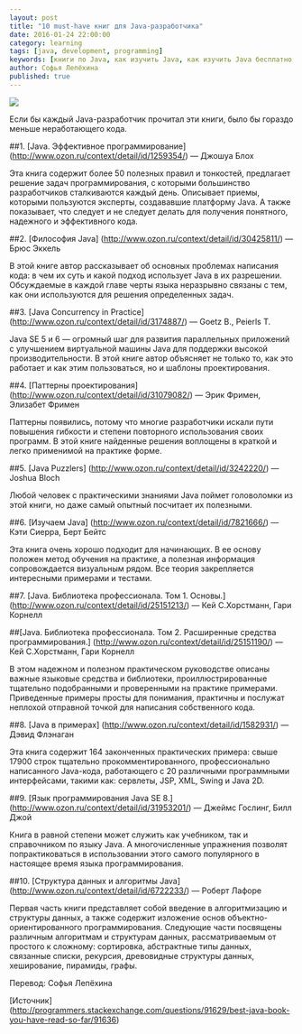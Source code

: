 ```yaml
---
layout: post
title: "10 must-have книг для Java-разработчика"
date: 2016-01-24 22:00:00
category: learning
tags: [java, development, programming]
keywords: [книги по Java, как изучить Java, как изучить Java бесплатно без смс, как изучить Java в домашних условиях, как изучить Java быстро, как изучить Java самому, как изучить Java самостоятельно, как научиться программировать на Java, как научиться кодить на Java]
author: Софья Лепёхина
published: true
---
```


<img src="http://simmeringmind.com/wp-content/uploads/2014/06/book_books_bookshelf.jpg" /><br />

Если бы каждый Java-разработчик прочитал эти книги, было бы гораздо меньше неработающего кода.

<!-- more -->

##1. [Java. Эффективное программирование] (http://www.ozon.ru/context/detail/id/1259354/) &mdash; Джошуа Блох

Эта книга содержит более 50 полезных правил и тонкостей, предлагает решение задач программирования, с которыми большинство разработчиков сталкиваются каждый день. Описывает приемы, которыми пользуются эксперты, создававшие платформу Java. А также показывает, что следует и не следует делать для получения понятного, надежного и эффективного кода.

##2. [Философия Java] (http://www.ozon.ru/context/detail/id/30425811/) &mdash; Брюс Эккель

В этой книге автор рассказывает об основных проблемах написания кода: в чем их суть и какой подход использует Java в их разрешении. Обсуждаемые в каждой главе черты языка неразрывно связаны с тем, как они используются для решения определенных задач.

##3. [Java Concurrency in Practice] (http://www.ozon.ru/context/detail/id/3174887/) &mdash; Goetz B., Peierls T.

Java SE 5 и 6 &mdash; огромный шаг для развития параллельных приложений с улучшением виртуальной машины Java для поддержки высокой производительности. В этой книге автор объясняет не только то, как это работает и как этим пользоваться, но и шаблоны проектирования. 

##4. [Паттерны проектирования] (http://www.ozon.ru/context/detail/id/31079082/) &mdash; Эрик Фримен, Элизабет Фримен

Паттерны появились, потому что многие разработчики искали пути повышения гибкости и степени повторного использования своих программ. В этой книге найденные решения воплощены в краткой и легко применимой на практике форме.

##5. [Java Puzzlers] (http://www.ozon.ru/context/detail/id/3242220/) &mdash; Joshua Bloch

Любой человек с практическими знаниями Java поймет головоломки из этой книги, но даже самый опытный посчитает их полезными.

##6. [Изучаем Java] (http://www.ozon.ru/context/detail/id/7821666/) &mdash; Кэти Сиерра, Берт Бейтс

Эта книга очень хорошо подходит для начинающих. В ее основу положен метод обучения на практике, а полезная информация сопровождается визуальным рядом. Все теория закрепляется интересными примерами и тестами.

##7. [Java. Библиотека профессионала. Том 1. Основы.] (http://www.ozon.ru/context/detail/id/25151213/) &mdash; Кей С.Хорстманн, Гари Корнелл

##[Java. Библиотека профессионала. Том 2. Расширенные средства программирования.] (http://www.ozon.ru/context/detail/id/25151190/) &mdash; Кей С.Хорстманн, Гари Корнелл

В этом надежном и полезном практическом руководстве описаны важные языковые средства и библиотеки, проиллюстрированные тщательно подобранными и проверенными на практике примерами. Приведенные примеры просты для понимания, практичны и послужат неплохой отправной точкой для написания собственного кода. 

##8. [Java в примерах] (http://www.ozon.ru/context/detail/id/1582931/) &mdash; Дэвид Флэнаган

Эта книга содержит 164 законченных практических примера: свыше 17900 строк тщательно прокомментированного, профессионально написанного Java-кода, работающего с 20 различными программными интерфейсами, такими как: сервлеты, JSP, XML, Swing и Java 2D.

##9. [Язык программирования Java SE 8.] (http://www.ozon.ru/context/detail/id/31953201/) &mdash; Джеймс Гослинг, Билл Джой

Книга в равной степени может служить как учебником, так и справочником по языку Java. А многочисленные упражнения позволят попрактиковаться в использовании этого самого популярного в настоящее время языка программирования.

##10. [Структура данных и алгоритмы Java] (http://www.ozon.ru/context/detail/id/6722233/) &mdash; Роберт Лафоре

Первая часть книги представляет собой введение в алгоритмизацию и структуры данных, а также содержит изложение основ объектно-ориентированного программирования. Следующие части посвящены различным алгоритмам и структурам данных, рассматриваемым от простого к сложному: сортировка, абстрактные типы данных, связанные списки, рекурсия, древовидные структуры данных, хеширование, пирамиды, графы.


Перевод: Софья Лепёхина

[Источник] (http://programmers.stackexchange.com/questions/91629/best-java-book-you-have-read-so-far/91636)

